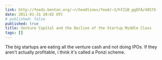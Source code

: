 ```yaml
---
link: http://feeds.benton.org/~r/headlines/feed/~3/hf21B_ggEFA/48575
date: 2011-01-31 20:02 UTC
# published: false
published: true
title: Venture Capital and the Decline of the Startup Middle Class
tags: []
---
```


The big startups are eating all the venture cash and not doing IPOs. If they aren't actually profitable, i think it's called a Ponzi scheme.
